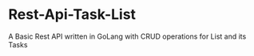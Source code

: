 # Rest-Api-Task-List
A Basic Rest API written in GoLang with CRUD operations for List and its Tasks
